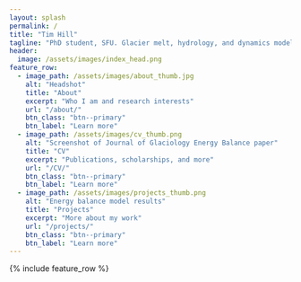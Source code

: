 ```yaml
---
layout: splash
permalink: /
title: "Tim Hill"
tagline: "PhD student, SFU. Glacier melt, hydrology, and dynamics modelling"
header:
  image: /assets/images/index_head.png
feature_row:
  - image_path: /assets/images/about_thumb.jpg
    alt: "Headshot"
    title: "About"
    excerpt: "Who I am and research interests"
    url: "/about/"
    btn_class: "btn--primary"
    btn_label: "Learn more"
  - image_path: /assets/images/cv_thumb.png
    alt: "Screenshot of Journal of Glaciology Energy Balance paper"
    title: "CV"
    excerpt: "Publications, scholarships, and more"
    url: "/CV/"
    btn_class: "btn--primary"
    btn_label: "Learn more"
  - image_path: /assets/images/projects_thumb.png
    alt: "Energy balance model results"
    title: "Projects"
    excerpt: "More about my work"
    url: "/projects/"
    btn_class: "btn--primary"
    btn_label: "Learn more"      
---
```


{% include feature_row %}
